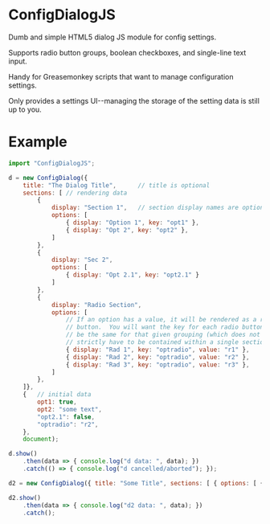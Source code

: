 ConfigDialogJS
==============

Dumb and simple HTML5 dialog JS module for config settings.

Supports radio button groups, boolean checkboxes, and single-line text
input.

Handy for Greasemonkey scripts that want to manage configuration settings.

Only provides a settings UI--managing the storage of the setting data is
still up to you.


Example
=======

```js
import "ConfigDialogJS";

d = new ConfigDialog({
    title: "The Dialog Title",      // title is optional
    sections: [ // rendering data
        {
            display: "Section 1",   // section display names are optional
            options: [
                { display: "Option 1", key: "opt1" },
                { display: "Opt 2", key: "opt2" },
            ]
        },
        {
            display: "Sec 2",
            options: [
                { display: "Opt 2.1", key: "opt2.1" }
            ]
        },
        {
            display: "Radio Section",
            options: [
                // If an option has a value, it will be rendered as a radio
                // button.  You will want the key for each radio button to
                // be the same for that given grouping (which does not
                // strictly have to be contained within a single section).
                { display: "Rad 1", key: "optradio", value: "r1" },
                { display: "Rad 2", key: "optradio", value: "r2" },
                { display: "Rad 3", key: "optradio", value: "r3" },
            ]
        },
    ]},
    {   // initial data
        opt1: true,
        opt2: "some text",
        "opt2.1": false,
        "optradio": "r2",
    },
    document);

d.show()
    .then(data => { console.log("d data: ", data); })
    .catch(() => { console.log("d cancelled/aborted"); });

d2 = new ConfigDialog({ title: "Some Title", sections: [ { options: [ { display: "Thing 1", key: "thingval" } ] } ] }, {}, document);

d2.show()
    .then(data => { console.log("d2 data: ", data); })
    .catch();
```
